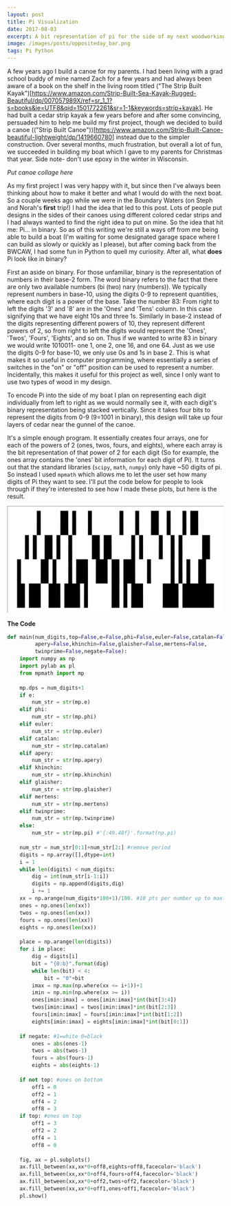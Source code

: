 ```yaml
---
layout: post
title: Pi Visualization
date: 2017-08-03
excerpt: A bit representation of pi for the side of my next woodworking project.
image: /images/posts/oppositeday_bar.png
tags: Pi Python
---
```


A few years ago I build a canoe for my parents. I had been living with a grad school buddy of mine named Zach for a few years and had always been aware of a book on the shelf in the living room titled ("The Strip Built Kayak")[https://www.amazon.com/Strip-Built-Sea-Kayak-Rugged-Beautiful/dp/007057989X/ref=sr_1_1?s=books&ie=UTF8&qid=1501772261&sr=1-1&keywords=strip+kayak]. He had built a cedar strip kayak a few years before and after some convincing, persuaded him to help me build my first project, though we decided to build a canoe (("Strip Built Canoe"))[https://www.amazon.com/Strip-Built-Canoe-beautiful-lightweight/dp/1419660780] instead due to the simpler construction. Over several months, much frustration, but overall a lot of fun, we succeeded in building my boat which I gave to my parents for Christmas that year. Side note- don't use epoxy in the winter in Wisconsin.

*Put canoe collage here*

As my first project I was very happy with it, but since then I've always been thinking about how to make it better and what I would do with the next boat. So a couple weeks ago while we were in the Boundary Waters (on Steph and Norah's **first** trip!) I had the idea that led to this post. Lots of people put designs in the sides of their canoes using different colored cedar strips and I had always wanted to find the right idea to put on mine. So the idea that hit me: Pi... in binary. So as of this writing we're still a ways off from me being able to build a boat (I'm waiting for some designated garage space where I can build as slowly or quickly as I please), but after coming back from the BWCAW, I had some fun in Python to quell my curiosity. After all, what **does** Pi look like in binary?

First an aside on binary. For those unfamiliar, binary is the representation of numbers in their base-2 form. The word binary refers to the fact that there are only two available numbers (bi (two) nary (numbers)). We typically represent numbers in base-10, using the digits 0-9 to represent quantities, where each digit is a power of the base. Take the number 83: From right to left the digits '3' and '8' are in the 'Ones' and 'Tens' column. In this case signifying that we have eight 10s and three 1s. Similarly in base-2 instead of the digits representing different powers of 10, they represent different powers of 2, so from right to left the digits would represent the 'Ones', 'Twos', 'Fours', 'Eights', and so on. Thus if we wanted to write 83 in binary we would write 1010011- one 1, one 2, one 16, and one 64. Just as we use the digits 0-9 for base-10, we only use 0s and 1s in base 2. This is what makes it so useful in computer programming, where essentially a series of switches in the "on" or "off" position can be used to represent a number. Incidentally, this makes it useful for this project as well, since I only want to use two types of wood in my design.

To encode Pi into the side of my boat I plan on representing each digit individually from left to right as we would normally see it, with each digit's binary representation being stacked vertically. Since it takes four bits to represent the digits from 0-9 (9=1001 in binary), this design will take up four layers of cedar near the gunnel of the canoe.

It's a simple enough program. It essentially creates four arrays, one for each of the powers of 2 (ones, twos, fours, and eights), where each array is the bit representation of that power of 2 for each digit (So for example, the ones array contains the 'ones' bit information for each digit of Pi). It turns out that the standard libraries (`scipy`, `math`, `numpy`) only have ~50 digits of pi. So instead I used `mpmath` which allows me to let the user set how many digits of Pi they want to see. I'll put the code below for people to look through if they're interested to see how I made these plots, but here is the result.

![image](/images/posts/piyak_50digits.png)

**The Code**
```py
def main(num_digits,top=False,e=False,phi=False,euler=False,catalan=False,
         apery=False,khinchin=False,glaisher=False,mertens=False,
         twinprime=False,negate=False):
    import numpy as np
    import pylab as pl
    from mpmath import mp

    mp.dps = num_digits+1
    if e:
        num_str = str(mp.e)
    elif phi:
        num_str = str(mp.phi)
    elif euler:
        num_str = str(mp.euler)
    elif catalan:
        num_str = str(mp.catalan)
    elif apery:
        num_str = str(mp.apery)
    elif khinchin:
        num_str = str(mp.khinchin)
    elif glaisher:
        num_str = str(mp.glaisher)
    elif mertens:
        num_str = str(mp.mertens)
    elif twinprime:
        num_str = str(mp.twinprime)
    else:
        num_str = str(mp.pi) #'{:49.48f}'.format(np.pi)

    num_str = num_str[0:1]+num_str[2:] #remove period
    digits = np.array([],dtype=int)
    i = 1
    while len(digits) < num_digits:
        dig = int(num_str[i-1:i])
        digits = np.append(digits,dig)
        i += 1
    xx = np.arange(num_digits*100+1)/100. #10 pts per number up to max(digits+1)
    ones = np.ones(len(xx))
    twos = np.ones(len(xx))
    fours = np.ones(len(xx))
    eights = np.ones(len(xx))

    place = np.arange(len(digits))
    for i in place:
        dig = digits[i]
        bit = "{0:b}".format(dig)
        while len(bit) < 4:
            bit = "0"+bit
        imax = np.max(np.where(xx <= i+1))+1
        imin = np.min(np.where(xx >= i))
        ones[imin:imax] = ones[imin:imax]*int(bit[3:4])
        twos[imin:imax] = twos[imin:imax]*int(bit[2:3])
        fours[imin:imax] = fours[imin:imax]*int(bit[1:2])
        eights[imin:imax] = eights[imin:imax]*int(bit[0:1])

    if negate: #1=white 0=black
        ones = abs(ones-1)
        twos = abs(twos-1)
        fours = abs(fours-1)
        eights = abs(eights-1)

    if not top: #ones on bottom
        off1 = 0
        off2 = 1
        off4 = 2
        off8 = 3
    if top: #ones on top
        off1 = 3
        off2 = 2
        off4 = 1
        off8 = 0

    fig, ax = pl.subplots()
    ax.fill_between(xx,xx*0+off8,eights+off8,facecolor='black')
    ax.fill_between(xx,xx*0+off4,fours+off4,facecolor='black')
    ax.fill_between(xx,xx*0+off2,twos+off2,facecolor='black')
    ax.fill_between(xx,xx*0+off1,ones+off1,facecolor='black')
    pl.show()    
```
